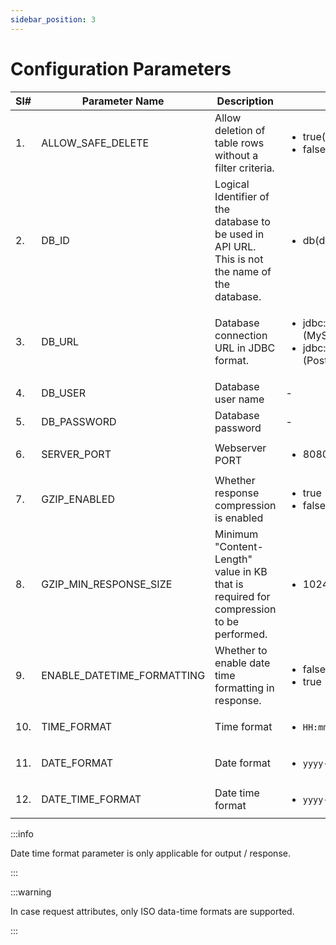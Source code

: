 ```yaml
---
sidebar_position: 3
---
```


# Configuration Parameters

| Sl# | Parameter Name             | Description                                                                                     | Allowed Values/Examples                                                                                                                       |
|-----|----------------------------|-------------------------------------------------------------------------------------------------|-----------------------------------------------------------------------------------------------------------------------------------------------|
| 1.  | ALLOW_SAFE_DELETE          | Allow deletion of table rows without a filter criteria.                                         | <ul><li>true(default)</li><li>false</li></ul>                                                                                                 |
| 2.  | DB_ID                      | Logical Identifier of the database to be used in API URL. This is not the name of the database. | <ul><li>db(default)</li></ul>                                                                                                                 |
| 3.  | DB_URL                     | Database connection URL in JDBC format.                                                         | <ul><li> jdbc:mysql://DB_SERVER_HOST:DB_PORT/DB_NAME (MySQL)</li><li> jdbc:postgresql://DB_SERVER_HOST:DB_PORT/DB_NAME (PostgreSQL)</li></ul> |
| 4.  | DB_USER                    | Database user name                                                                              | -                                                                                                                                             |
| 5.  | DB_PASSWORD                | Database password                                                                               | -                                                                                                                                             |
| 6.  | SERVER_PORT                | Webserver PORT                                                                                  | <ul><li>8080(default)</li></ul>                                                                                                               |
| 7.  | GZIP_ENABLED               | Whether response compression is enabled                                                         | <ul><li>true</li><li>false (default)</li></ul>                                                                                                |
| 8.  | GZIP_MIN_RESPONSE_SIZE     | Minimum "Content-Length" value in KB that is required for compression to be performed.          | <ul><li>1024(default)</li></ul>                                                                                                               |
| 9.  | ENABLE_DATETIME_FORMATTING | Whether to enable date time formatting in response.                                             | <ul><li>false(default)</li><li>true</li></ul>                                                                                                 |
| 10. | TIME_FORMAT                | Time format                                                                                     | <ul><li>`HH:mm:ss`(default)</li></ul>                                                                                                         |
| 11. | DATE_FORMAT                | Date format                                                                                     | <ul><li>`yyyy-MM-dd`(default)</li></ul>                                                                                                       |
| 12. | DATE_TIME_FORMAT           | Date time format                                                                                | <ul><li>`yyyy-MM-dd HH:mm:ss`(default)</li></ul>                                                                                              |



:::info

Date time format parameter is only applicable for output / response. 

:::


:::warning

In case request attributes, only ISO data-time formats are supported. 

:::
